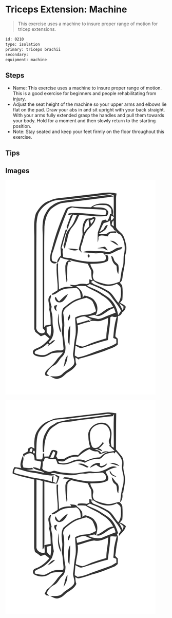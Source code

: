 # Triceps Extension: Machine

> This exercise uses a machine to insure proper range of motion for tricep extensions.

``` 
id: 0210 
type: isolation 
primary: triceps brachii 
secondary:  
equipment: machine 
``` 


## Steps


 - Name: This exercise uses a machine to insure proper range of motion. This is a good exercise for beginners and people rehabilitating from injury.
 - Adjust the seat height of the machine so your upper arms and elbows lie flat on the pad. Draw your abs in and sit upright with your back straight. With your arms fully extended grasp the handles and pull them towards your body. Hold for a moment and then slowly return to the starting position.
 - Note: Stay seated and keep your feet firmly on the floor throughout this exercise.

## Tips



## Images

![](./../svg/0210-relaxation.svg "")

![](./../svg/0210-tension.svg "")

